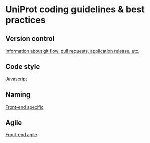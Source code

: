 # UniProt coding guidelines & best practices

## Version control
[Information about git flow, pull requests, application release, etc.](Version_control.md)

## Code style
[Javascript](Javascript_code_style.md)

## Naming
[Front-end specific](FrontEnd_specific.md)

## Agile
[Front-end agile](FrontEnd_agile.md)
